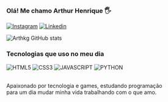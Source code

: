 
### Olá! Me chamo Arthur Henrique 🖐️

[![Instagram](https://img.shields.io/badge/Instagram-E4405F?style=for-the-badge&logo=instagram&logoColor=white)](https://www.instagram.com/arthurhenrique5118/) 
[![Linkedin](https://img.shields.io/badge/LinkedIn-0077B5?style=for-the-badge&logo=linkedin&logoColor=white)](https://www.linkedin.com/in/arthurhenrique-s-m) 

![Arthkg GitHub stats](https://github-readme-stats.vercel.app/api?username=Arthkg&show_icons=true&theme=cobalt)

### Tecnologias que uso no meu dia

<div style="display inline_block">
<img alt="HTML5" src="https://img.shields.io/badge/HTML5-E34F26?style=for-the-badge&logo=html5&logoColor=white" />
<img alt="CSS3" src="https://img.shields.io/badge/CSS3-1572B6?style=for-the-badge&logo=css3&logoColor=white" />
<img alt="JAVASCRIPT" src="https://img.shields.io/badge/JavaScript-F7DF1E?style=for-the-badge&logo=javascript&logoColor=black" />
<img alt="PYTHON" src="https://img.shields.io/badge/Python-3776AB?style=for-the-badge&logo=python&logoColor=white" />
</div><br/>

Apaixonado por tecnologia e games, estudando programação<br/>para um dia mudar minha vida trabalhando com o que amo.
